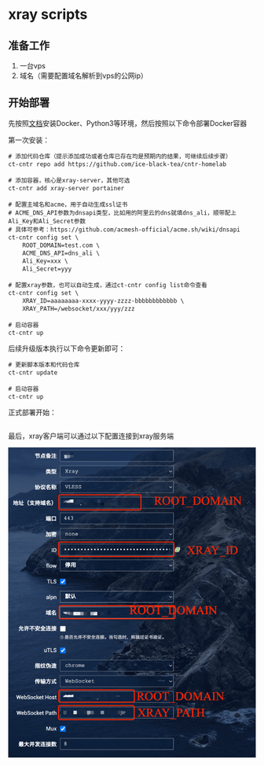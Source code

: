# xray scripts

## 准备工作

1. 一台vps
2. 域名（需要配置域名解析到vps的公网ip）

## 开始部署

先按照[文档](https://github.com/ice-black-tea/linktools-cntr/blob/master/README.md)安装Docker、Python3等环境，然后按照以下命令部署Docker容器

第一次安装：
```
# 添加代码仓库（提示添加成功或者仓库已存在均是预期内的结果，可继续后续步骤）
ct-cntr repo add https://github.com/ice-black-tea/cntr-homelab

# 添加容器，核心是xray-server，其他可选
ct-cntr add xray-server portainer 

# 配置主域名和acme，用于自动生成ssl证书
# ACME_DNS_API参数为dnsapi类型，比如用的阿里云的dns就填dns_ali，顺带配上Ali_Key和Ali_Secret参数
# 具体可参考：https://github.com/acmesh-official/acme.sh/wiki/dnsapi
ct-cntr config set \
    ROOT_DOMAIN=test.com \
    ACME_DNS_API=dns_ali \
    Ali_Key=xxx \
    Ali_Secret=yyy

# 配置xray参数，也可以自动生成，通过ct-cntr config list命令查看
ct-cntr config set \
    XRAY_ID=aaaaaaaa-xxxx-yyyy-zzzz-bbbbbbbbbbbb \
    XRAY_PATH=/websocket/xxx/yyy/zzz

# 启动容器
ct-cntr up
```

后续升级版本执行以下命令更新即可：
```
# 更新脚本版本和代码仓库
ct-cntr update

# 启动容器
ct-cntr up
```

正式部署开始：
```

```

最后，xray客户端可以通过以下配置连接到xray服务端

![xray-client](../images/xray-client.png)
